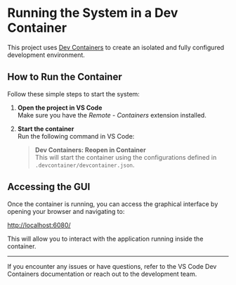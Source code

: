 # Running the System in a Dev Container

This project uses [Dev Containers](https://code.visualstudio.com/docs/remote/containers) to create an isolated and fully configured development environment.

## How to Run the Container

Follow these simple steps to start the system:

1. **Open the project in VS Code**  
   Make sure you have the _Remote - Containers_ extension installed.

2. **Start the container**  
   Run the following command in VS Code:
   > **Dev Containers: Reopen in Container**  
   This will start the container using the configurations defined in `.devcontainer/devcontainer.json`.

## Accessing the GUI

Once the container is running, you can access the graphical interface by opening your browser and navigating to:

[http://localhost:6080/](http://localhost:6080/)

This will allow you to interact with the application running inside the container.

---

If you encounter any issues or have questions, refer to the VS Code Dev Containers documentation or reach out to the development team.